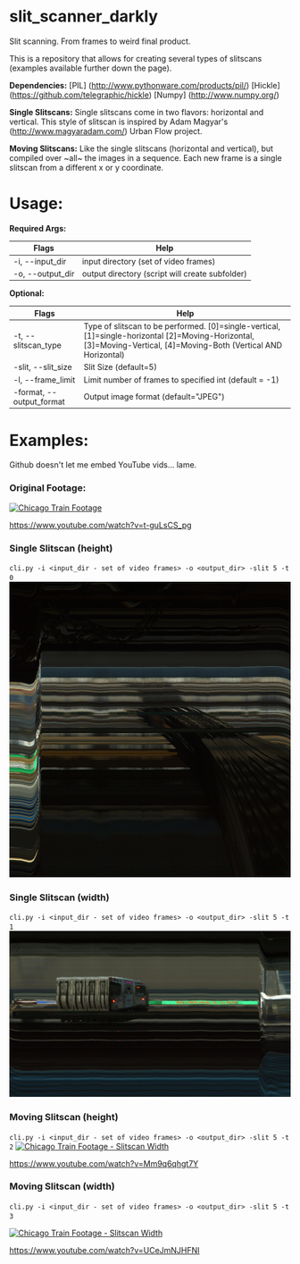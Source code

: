 # slit_scanner_darkly
Slit scanning. From frames to weird final product.

This is a repository that allows for creating several types of slitscans (examples available further down the page).

**Dependencies:**
[PIL] (http://www.pythonware.com/products/pil/)
[Hickle] (https://github.com/telegraphic/hickle)
[Numpy] (http://www.numpy.org/)

**Single Slitscans:**
Single slitscans come in two flavors: horizontal and vertical. This style of slitscan is inspired by Adam Magyar's (http://www.magyaradam.com/) Urban Flow project.

**Moving Slitscans:**
Like the single slitscans (horizontal and vertical), but compiled over ~all~ the images in a sequence. Each new frame
is a single slitscan from a different x or y coordinate. 

# Usage:
**Required Args:**

Flags | Help
------------ | -------------
-i, --input_dir | input directory (set of video frames)
-o, --output_dir | output directory (script will create subfolder)

**Optional:**

Flags | Help
------------ | -------------
-t, --slitscan_type | Type of slitscan to be performed. [0]=single-vertical, [1]=single-horizontal [2]=Moving-Horizontal, [3]=Moving-Vertical, [4]=Moving-Both (Vertical AND Horizontal)
-slit, --slit_size | Slit Size (default=5)
-l, --frame_limit | Limit number of frames to specified int (default = -1)
-format, --output_format | Output image format (default="JPEG")


# Examples:
Github doesn't let me embed YouTube vids... lame.
### Original Footage:
[![Chicago Train Footage](https://img.youtube.com/vi/t-guLsCS_pg/0.jpg)](https://www.youtube.com/watch?v=t-guLsCS_pg)

https://www.youtube.com/watch?v=t-guLsCS_pg
### Single Slitscan (height)
`cli.py -i <input_dir - set of video frames> -o <output_dir> -slit 5 -t 0`
![Single Slitscan - Height](https://github.com/Pantsworth/slit_scanner_darkly/raw/master/single_slitscan-height.JPEG)
### Single Slitscan (width)
`cli.py -i <input_dir - set of video frames> -o <output_dir> -slit 5 -t 1`
![Single Slitscan - Width](https://github.com/Pantsworth/slit_scanner_darkly/raw/master/single_slitscan-width.JPEG)

### Moving Slitscan (height)
`cli.py -i <input_dir - set of video frames> -o <output_dir> -slit 5 -t 2`
[![Chicago Train Footage - Slitscan Width](https://img.youtube.com/vi/Mm9q6qhgt7Y/0.jpg)](https://www.youtube.com/watch?v=Mm9q6qhgt7Y)

https://www.youtube.com/watch?v=Mm9q6qhgt7Y
### Moving Slitscan (width)
`cli.py -i <input_dir - set of video frames> -o <output_dir> -slit 5 -t 3`

[![Chicago Train Footage - Slitscan Width](https://img.youtube.com/vi/UCeJmNJHFNI/0.jpg)](https://www.youtube.com/watch?v=UCeJmNJHFNI)

https://www.youtube.com/watch?v=UCeJmNJHFNI
